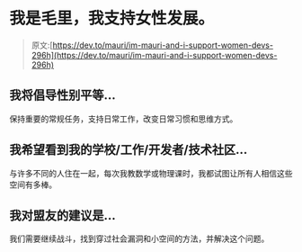 # 我是毛里，我支持女性发展。

> 原文:[https://dev.to/mauri/im-mauri-and-i-support-women-devs-296h](https://dev.to/mauri/im-mauri-and-i-support-women-devs-296h)

## [](#i-will-advocate-for-gender-equality-by)我将倡导性别平等...

保持重要的常规任务，支持日常工作，改变日常习惯和思维方式。

## [](#i-hope-to-see-my-schoolworkdevelopertech-community)我希望看到我的学校/工作/开发者/技术社区...

与许多不同的人住在一起，每次我教数学或物理课时，我都试图让所有人相信这些空间有多棒。

## 我对盟友的建议是...

我们需要继续战斗，找到穿过社会漏洞和小空间的方法，并解决这个问题。